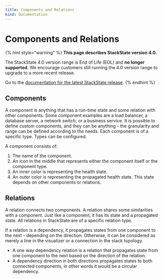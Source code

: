 ```yaml
---
title: Components and Relations
kind: Documentation
---
```


# Components and Relations


{% hint style="warning" %}
**This page describes StackState version 4.0.**

The StackState 4.0 version range is End of Life (EOL) and **no longer supported**. We encourage customers still running the 4.0 version range to upgrade to a more recent release.

Go to the [documentation for the latest StackState release](https://docs.stackstate.com/).
{% endhint %}

## Components

A component is anything that has a run-time state and some relation with other components. Some component examples are a load balancer, a database server, a network switch, or a business service. It is possible to define custom components, and they can be anything - the granularity and range can be defined according to the needs. Each component is of a specific type. Types can be configured.

A component consists of:

1. The name of the component.
2. An icon in the middle that represents either the component itself or the component type.
3. An inner color is representing the health state.
4. An outer color is representing the propagated health state. This state depends on other components or relations.

## Relations

A relation connects two components. A relation shares some similarities with a component. Just like a component, it has its state and a propagated state. All relations in StackState are of a specific relation type.

If a relation is a dependency, it propagates states from one component to the next - depending on the direction. Otherwise, it can be considered as merely a line in the visualizer or a connection in the stack topology.

* A one way dependency relation is a relation that propagates state from one component to the next based on the direction of the relation.
* A dependency direction in both directions propagates states to both connected components, in other words it would be a circular dependency.

